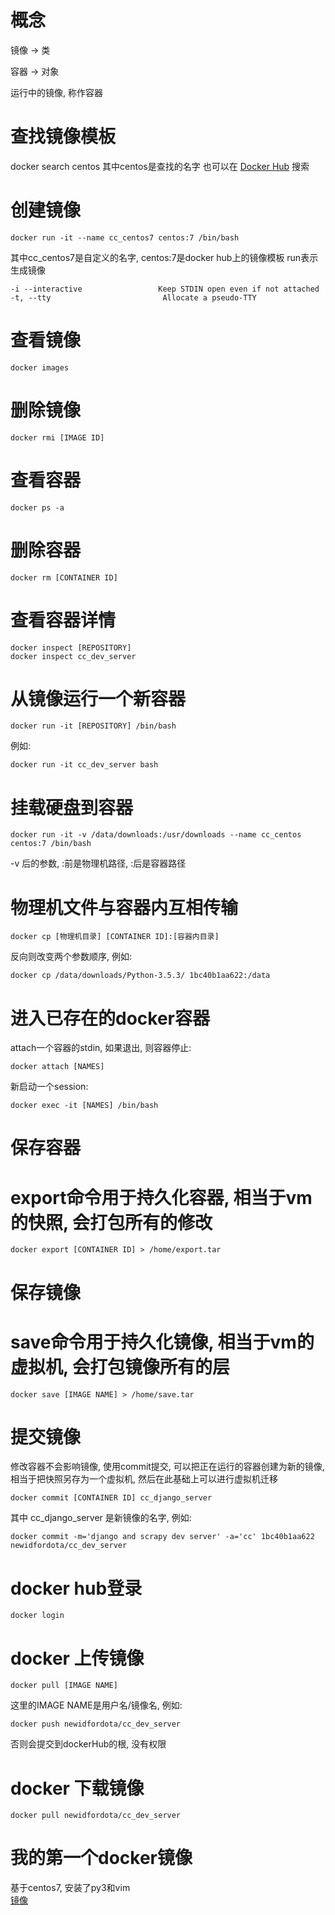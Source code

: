 # 概念
镜像 -> 类  

容器 -> 对象  

运行中的镜像, 称作容器  



# 查找镜像模板
docker search centos
其中centos是查找的名字
也可以在 [Docker Hub](https://hub.docker.com/) 搜索


# 创建镜像
```
docker run -it --name cc_centos7 centos:7 /bin/bash
```
其中cc_centos7是自定义的名字, centos:7是docker hub上的镜像模板
run表示生成镜像
```
-i --interactive                 Keep STDIN open even if not attached
-t, --tty                         Allocate a pseudo-TTY
```


# 查看镜像
```
docker images
```


# 删除镜像
```
docker rmi [IMAGE ID]
```


# 查看容器
```
docker ps -a
```

# 删除容器
```
docker rm [CONTAINER ID]
```


# 查看容器详情
```
docker inspect [REPOSITORY]
docker inspect cc_dev_server
```


# 从镜像运行一个新容器
```
docker run -it [REPOSITORY] /bin/bash
```
例如:
```
docker run -it cc_dev_server bash
```


# 挂载硬盘到容器
```
docker run -it -v /data/downloads:/usr/downloads --name cc_centos centos:7 /bin/bash
```
-v 后的参数, :前是物理机路径, :后是容器路径


# 物理机文件与容器内互相传输
```
docker cp [物理机目录] [CONTAINER ID]:[容器内目录]
```
反向则改变两个参数顺序, 例如:
```
docker cp /data/downloads/Python-3.5.3/ 1bc40b1aa622:/data
```


# 进入已存在的docker容器
attach一个容器的stdin, 如果退出, 则容器停止:
```
docker attach [NAMES]
```
新启动一个session:
```
docker exec -it [NAMES] /bin/bash
```


# 保存容器
# export命令用于持久化容器, 相当于vm的快照, 会打包所有的修改
```
docker export [CONTAINER ID] > /home/export.tar
```


# 保存镜像
# save命令用于持久化镜像, 相当于vm的虚拟机, 会打包镜像所有的层
```
docker save [IMAGE NAME] > /home/save.tar
```


# 提交镜像
修改容器不会影响镜像, 使用commit提交, 可以把正在运行的容器创建为新的镜像, 相当于把快照另存为一个虚拟机, 然后在此基础上可以进行虚拟机迁移
```
docker commit [CONTAINER ID] cc_django_server
```
其中 cc_django_server 是新镜像的名字, 例如:
```
docker commit -m='django and scrapy dev server' -a='cc' 1bc40b1aa622 newidfordota/cc_dev_server
```


# docker hub登录
```
docker login
```


# docker 上传镜像
```
docker pull [IMAGE NAME]
```
这里的IMAGE NAME是用户名/镜像名, 例如:
```
docker push newidfordota/cc_dev_server
```
否则会提交到dockerHub的根, 没有权限


# docker 下载镜像
```
docker pull newidfordota/cc_dev_server
```

# 我的第一个docker镜像
基于centos7, 安装了py3和vim  
[镜像](https://hub.docker.com/r/newidfordota/cc_dev_server/)



